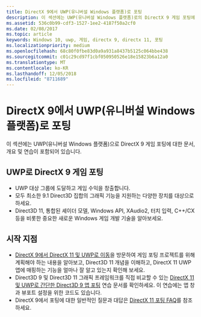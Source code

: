 ```yaml
---
title: DirectX 9에서 UWP(유니버설 Windows 플랫폼)로 포팅
description: 이 섹션에는 UWP(유니버설 Windows 플랫폼)로의 DirectX 9 게임 포팅에 대한 문서, 개요 및 연습이 포함되어 있습니다.
ms.assetid: 536c0b99-cdf3-1527-1ee2-4187f50a2cf0
ms.date: 02/08/2017
ms.topic: article
keywords: Windows 10, uwp, 게임, directx 9, directx 11, 포팅
ms.localizationpriority: medium
ms.openlocfilehash: 68c80f0fbe83d0a9a931a8437b5125c064bbe438
ms.sourcegitcommit: c01c29cd97f1cbf050950526e18e15823b6a12a0
ms.translationtype: MT
ms.contentlocale: ko-KR
ms.lasthandoff: 12/05/2018
ms.locfileid: "8711689"
---
```

# <a name="port-from-directx-9-to-universal-windows-platform-uwp"></a>DirectX 9에서 UWP(유니버설 Windows 플랫폼)로 포팅



이 섹션에는 UWP(유니버설 Windows 플랫폼)으로 DirectX 9 게임 포팅에 대한 문서, 개요 및 연습이 포함되어 있습니다.

##  <a name="port-your-directx-9-game-to-uwp"></a>UWP로 DirectX 9 게임 포팅


-   UWP 대상 그룹에 도달하고 게임 수익을 창출합니다.
-   모두 최소한 9.1 Direct3D 집합의 그래픽 기능을 지원하는 다양한 장치를 대상으로 하세요.
-   Direct3D 11, 통합된 셰이더 모델, Windows API, XAudio2, 터치 입력, C++/CX 등을 비롯한 중요한 새로운 Windows 게임 개발 기술을 알아보세요.

## <a name="where-do-i-start"></a>시작 지점


-   [DirectX 9에서 DirectX 11 및 UWP로 이동](porting-considerations.md)을 방문하여 게임 포팅 프로젝트를 위해 계획해야 하는 내용을 알아보고, Direct3D 11 개념을 이해하고, DirectX 11 UWP 앱에 매핑하는 기능을 얼마나 잘 알고 있는지 확인해 보세요.
-   Direct3D 9 및 Direct3D 11 그래픽 프레임워크를 직접 비교할 수 있는 [DirectX 11 및 UWP로 간단한 Direct3D 9 앱 포팅](walkthrough--simple-port-from-direct3d-9-to-11-1.md) 연습 문서를 확인하세요. 이 연습에는 앱 창과 뷰포트 설정을 위한 코드도 있습니다.
-   DirectX 9에서 포팅에 대한 일반적인 질문과 대답은 [DirectX 11 포팅 FAQ](directx-porting-faq.md)를 참조하세요.

 

 




